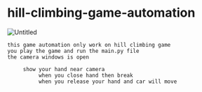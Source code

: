 # hill-climbing-game-automation

![Untitled](https://user-images.githubusercontent.com/89199091/150648249-a54b1b85-f838-414c-adbc-69dfdb3138e2.png)
```
this game automation only work on hill climbing game 
you play the game and run the main.py file 
the camera windows is open 

```
```
     show your hand near camera 
          when you close hand then break
          when you release your hand and car will move
```
